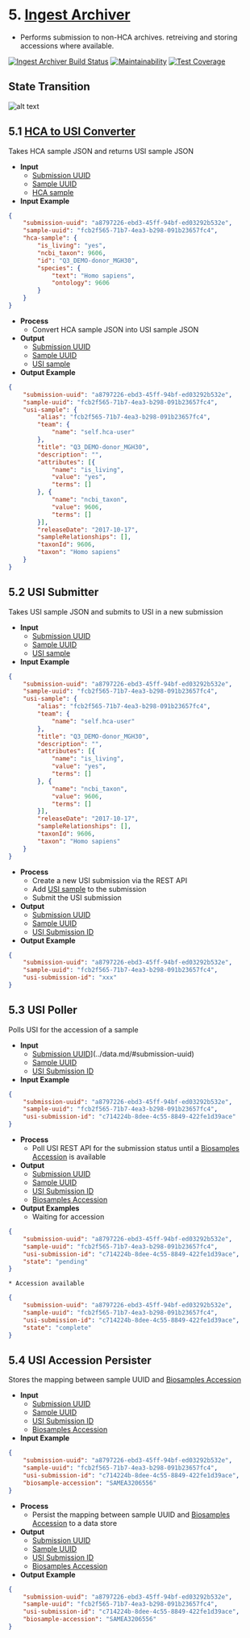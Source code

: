 # 5. [Ingest Archiver](https://github.com/HumanCellAtlas/ingest-archiver)

* Performs submission to non-HCA archives. retreiving and storing accessions where available.

[![Ingest Archiver Build Status](https://travis-ci.org/HumanCellAtlas/ingest-archiver.svg?branch=master)](https://travis-ci.org/HumanCellAtlas/ingest-archiver)
[![Maintainability](https://api.codeclimate.com/v1/badges/8ce423001595db4e6de7/maintainability)](https://codeclimate.com/github/HumanCellAtlas/ingest-archiver/maintainability)
[![Test Coverage](https://api.codeclimate.com/v1/badges/8ce423001595db4e6de7/test_coverage)](https://codeclimate.com/github/HumanCellAtlas/ingest-archiver/test_coverage)

## State Transition

![alt text](../../../images/ingest-accessioner-states.png "Ingest Archiver State Transition")

## 5.1 [HCA to USI Converter](https://github.com/HumanCellAtlas/ingest-archiver/blob/master/archiver/converter.py)
Takes HCA sample JSON and returns USI sample JSON
* __Input__
    * [Submission UUID](../../data/#submission-uuid)
    * [Sample UUID](../../data/#sample-uuid)
    * [HCA sample](../../data/#hca-format-sample-json)
* __Input Example__
```json
{
	"submission-uuid": "a8797226-ebd3-45ff-94bf-ed03292b532e",
	"sample-uuid": "fcb2f565-71b7-4ea3-b298-091b23657fc4",
	"hca-sample": {
		"is_living": "yes",
		"ncbi_taxon": 9606,
		"id": "Q3_DEMO-donor_MGH30",
		"species": {
			"text": "Homo sapiens",
			"ontology": 9606
		}
	}
}
```
* __Process__
    * Convert HCA sample JSON into USI sample JSON
* __Output__
    * [Submission UUID](../../data/#submission-uuid)
    * [Sample UUID](../../data/#sample-uuid)
    * [USI sample](../../data/#usi-format-sample-json)
 * __Output Example__
```json
{
	"submission-uuid": "a8797226-ebd3-45ff-94bf-ed03292b532e",
	"sample-uuid": "fcb2f565-71b7-4ea3-b298-091b23657fc4",
	"usi-sample": {
		"alias": "fcb2f565-71b7-4ea3-b298-091b23657fc4",
		"team": {
			"name": "self.hca-user"
		},
		"title": "Q3_DEMO-donor_MGH30",
		"description": "",
		"attributes": [{
			"name": "is_living",
			"value": "yes",
			"terms": []
		}, {
			"name": "ncbi_taxon",
			"value": 9606,
			"terms": []
		}],
		"releaseDate": "2017-10-17",
		"sampleRelationships": [],
		"taxonId": 9606,
		"taxon": "Homo sapiens"
	}
}
```

## 5.2 USI Submitter
Takes USI sample JSON and submits to USI in a new submission
* __Input__
    * [Submission UUID](../../data/#submission-uuid)
    * [Sample UUID](../../data/#sample-uuid)
    * [USI sample](../../data/#usi-format-sample-json)
* __Input Example__
```json
{
	"submission-uuid": "a8797226-ebd3-45ff-94bf-ed03292b532e",
	"sample-uuid": "fcb2f565-71b7-4ea3-b298-091b23657fc4",
	"usi-sample": {
		"alias": "fcb2f565-71b7-4ea3-b298-091b23657fc4",
		"team": {
			"name": "self.hca-user"
		},
		"title": "Q3_DEMO-donor_MGH30",
		"description": "",
		"attributes": [{
			"name": "is_living",
			"value": "yes",
			"terms": []
		}, {
			"name": "ncbi_taxon",
			"value": 9606,
			"terms": []
		}],
		"releaseDate": "2017-10-17",
		"sampleRelationships": [],
		"taxonId": 9606,
		"taxon": "Homo sapiens"
	}
}
```
* __Process__
    * Create a new USI submission via the REST API
    * Add [USI sample](../../data/#usi-format-sample-json) to the submission
    * Submit the USI submission
* __Output__
    * [Submission UUID](../../data/#submission-uuid)
    * [Sample UUID](../../data/#sample-uuid)
    * [USI Submission ID](../../data/#usi-submission-id)
* __Output Example__
```json
{
	"submission-uuid": "a8797226-ebd3-45ff-94bf-ed03292b532e",
	"sample-uuid": "fcb2f565-71b7-4ea3-b298-091b23657fc4",
	"usi-submission-id": "xxx"
}
```
    
## 5.3 USI Poller
Polls USI for the accession of a sample
* __Input__
    * [Submission UUID](../../data/#submission-uuid)](../data.md/#submission-uuid)
    * [Sample UUID](../../data/#sample-uuid)
    * [USI Submission ID](../../data/#usi-submission-id)
* __Input Example__
```json
{
	"submission-uuid": "a8797226-ebd3-45ff-94bf-ed03292b532e",
	"sample-uuid": "fcb2f565-71b7-4ea3-b298-091b23657fc4",
	"usi-submission-id": "c714224b-8dee-4c55-8849-422fe1d39ace"
}
```    
* __Process__
    * Poll USI REST API for the submission status until a [Biosamples Accession](../../data/#biosamples-accession) is available
* __Output__
    * [Submission UUID](../../data/#submission-uuid)
    * [Sample UUID](../../data/#sample-uuid)
    * [USI Submission ID](../../data/#usi-submission-id)
    * [Biosamples Accession](../../data/#biosamples-accession)
* __Output Examples__
    * Waiting for accession
```json
{
	"submission-uuid": "a8797226-ebd3-45ff-94bf-ed03292b532e",
	"sample-uuid": "fcb2f565-71b7-4ea3-b298-091b23657fc4",
	"usi-submission-id": "c714224b-8dee-4c55-8849-422fe1d39ace",
    "state": "pending"
}
```
    * Accession available
```json
{
    "submission-uuid": "a8797226-ebd3-45ff-94bf-ed03292b532e",
    "sample-uuid": "fcb2f565-71b7-4ea3-b298-091b23657fc4",
    "usi-submission-id": "c714224b-8dee-4c55-8849-422fe1d39ace",
    "state": "complete"
}
```  

## 5.4 USI Accession Persister
Stores the mapping between sample UUID and [Biosamples Accession](../../data/#biosamples-accession)
* __Input__
    * [Submission UUID](../../data/#submission-uuid)
    * [Sample UUID](../../data/#sample-uuid)
    * [USI Submission ID](../../data/#usi-submission-id)
    * [Biosamples Accession](../../data/#biosamples-accession)
* __Input Example__
```json
{
	"submission-uuid": "a8797226-ebd3-45ff-94bf-ed03292b532e",
	"sample-uuid": "fcb2f565-71b7-4ea3-b298-091b23657fc4",
	"usi-submission-id": "c714224b-8dee-4c55-8849-422fe1d39ace",
    "biosample-accession": "SAMEA3206556"
}
```  
* __Process__
    * Persist the mapping between sample UUID and [Biosamples Accession](../../data/#biosamples-accession) to a data store
* __Output__
    * [Submission UUID](../../data/#submission-uuid)
    * [Sample UUID](../../data/#sample-uuid)
    * [USI Submission ID](../../data/#usi-submission-id)
    * [Biosamples Accession](../../data/#biosamples-accession)
* __Output Example__
```json
{
	"submission-uuid": "a8797226-ebd3-45ff-94bf-ed03292b532e",
	"sample-uuid": "fcb2f565-71b7-4ea3-b298-091b23657fc4",
	"usi-submission-id": "c714224b-8dee-4c55-8849-422fe1d39ace",
    "biosample-accession": "SAMEA3206556"
}
```  